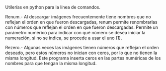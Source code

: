 Utilerías en python para la línea de comandos.

Renum.- Al descargar imágenes frecuentemente tiene nombres que no reflejan el orden en que fueron descargadas, renum permite renombrarlas con números que reflejan el orden en que fueron descargadas. Permite un parámetro numérico para indicar con qué número se desea iniciar la numeración, si no se indica, se procede a usar el uno (1).

Rezero.- Algunas veces las imágenes tienen números que reflejan el orden deseado, pero estos números no inician con ceros, por lo que no tienen la misma longitud. Este programa inserta ceros en las partes numéricas de los nombres para que tengan la misma longitud.
